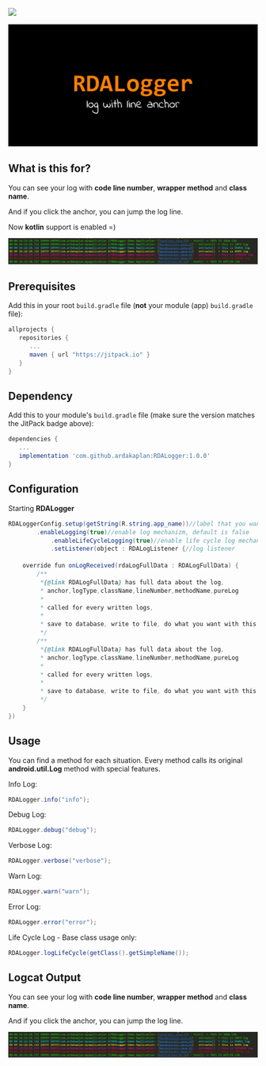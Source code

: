 [![](https://jitpack.io/v/ardakaplan/RDALogger.svg)](https://jitpack.io/#ardakaplan/RDALogger)



<img src="https://raw.githubusercontent.com/ardakaplan/RDALogger/master/images/image.png">  

## What is this for?
You can see your log with **code line number**, **wrapper method** and **class name**.

And if you click the anchor, you can jump the log line.

Now **kotlin** support is enabled =)

<img src="https://raw.githubusercontent.com/ardakaplan/RDALogger/master/images/output.png">  

## Prerequisites

Add this in your root `build.gradle` file (**not** your module (app) `build.gradle` file):

```gradle  
allprojects {  
   repositories {  
      ...  
      maven { url "https://jitpack.io" }  
   }  
}  
``` 

## Dependency

Add this to your module's `build.gradle` file (make sure the version matches the JitPack badge above):

```gradle  
dependencies {  
   ...  
   implementation 'com.github.ardakaplan:RDALogger:1.0.0'
}
```

## Configuration

Starting **RDALogger**

```java
RDALoggerConfig.setup(getString(R.string.app_name))//label that you want to see in logcat (ex. application name)
		.enableLogging(true)//enable log mechanizm, default is false
            .enableLifeCycleLogging(true)//enable life cycle log mechanizm, default is false
            .setListener(object : RDALogListener {//log listener

	override fun onLogReceived(rdaLogFullData : RDALogFullData) {
		/**
		 *{@link RDALogFullData} has full data about the log,
		 * anchor,logType,className,lineNumber,methodName,pureLog
		 *
		 * called for every written logs,
		 *
		 * save to database, write to file, do what you want with this full log item
		 */
		/**
		 *{@link RDALogFullData} has full data about the log,
		 * anchor,logType,className,lineNumber,methodName,pureLog
		 *
		 * called for every written logs,
		 *
		 * save to database, write to file, do what you want with this full log item
		 */
	}
})
```

## Usage

You can find a method for each situation. Every method calls its original **android.util.Log** method with special features.

Info Log:

``` java
RDALogger.info("info");
```
Debug Log:

``` java
RDALogger.debug("debug");
```
Verbose Log:

``` java
RDALogger.verbose("verbose");
```
Warn Log:

``` java
RDALogger.warn("warn");
```
Error Log:

``` java
RDALogger.error("error");
```

Life Cycle Log - Base class usage only:

``` java
RDALogger.logLifeCycle(getClass().getSimpleName());
```  

## Logcat Output
You can see your log with **code line number**, **wrapper method** and **class name**.

And if you click the anchor, you can jump the log line.

<img src="https://raw.githubusercontent.com/ardakaplan/RDALogger/master/images/output.png">  
